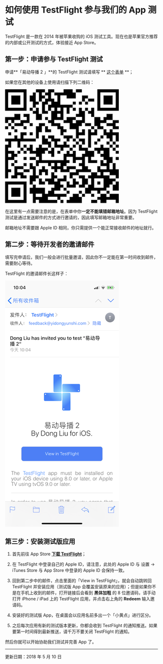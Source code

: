 # 如何使用 TestFlight 参与我们的 App 测试

TestFlight 是一款在 2014 年被苹果收购的 iOS 测试工具。现在也是苹果官方推荐的内部或公开测试的方式，体验接近 App Store。

## 第一步：申请参与 TestFlight 测试

申请**「易动导播 2 」**的 TestFlight 测试请填写 ** [这个表单](https://uudmor.fanqier.com/f/nfaket) **；

如果您在其他的设备上使用请扫描下列二维码：

![易动导播 2 扫码](/images/img_testFlight101_qr_switcher.png)

在这里有一点需要注意的是，在表单中你**一定不能填错邮箱地址**。因为 TestFlight 测试是通过发送邮件的方式进行邀请的，因此填写邮箱地址非常重要。

邮箱地址不需要跟 Apple ID 相同，你只需提供一个能正常接收邮件的地址就行。

## 第二步：等待开发者的邀请邮件

填写完申请后，我们一般会进行批量邀请，因此你不一定能在第一时间收到邮件，需要耐心等待。

TestFlight 的邀请邮件长这样子：

![TestFlight 预览](/images/img_testFlight101_01.png)

## 第三步：安装测试版应用

1. 首先前往 App Store **[下载 TestFlight](https://itunes.apple.com/us/app/testflight/id899247664?mt=8)**；

2. 在 TestFlight 中登录自己的 Apple ID，请注意，此处的 Apple ID 与 设置 ->  iTunes Store 与 App Store 中登录的 Apple ID 会保持一致。

3. 回到第二步中的邮件，点击里面的「View in TestFlight」，就会自动跳转回 TestFlight 并安装应用（测试版 App 会覆盖安装原来的应用）；但是如果你不是在手机上收到的邮件，打开链接后会看到 **黑体加粗** 的 8 位邀请码，请手动打开 iPhone / iPad 上的 TestFlight 应用，并点击右上角的 **Redeem** 输入邀请码。

4. 安装好的测试版 App，在桌面会以应用名前多出一个「小黄点」进行区分。

5. 之后每次应用有新的测试版本更新，你都会收到 TestFlight 的通知推送。如果要第一时间得到最新推送，请千万不要关闭 TestFlight 的通知。

然后你就可以开始协助我们测试并完善 App 了。

---

更新日期：2018 年 5 月 10 日
